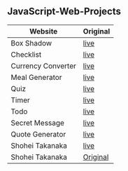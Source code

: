 ## JavaScript-Web-Projects


| Website          | Original                                | 
| --------         |----------                               |
| Box Shadow       | [live](https://angry-raman-b3b00b.netlify.com)  | 
| Checklist | [live](https://suspicious-hoover-6de470.netlify.com)  | 
| Currency Converter | [live](https://pensive-kepler-210065.netlify.com)  | 
| Meal Generator  | [live](https://eloquent-thompson-828da0.netlify.com)  | 
| Quiz | [live](hhttps://cranky-edison-bc91ed.netlify.com/)  | 
| Timer| [live](https://thirsty-babbage-7ac99a.netlify.com/)  | 
| Todo | [live](https://admiring-dijkstra-bb0b2a.netlify.com/)  | 
| Secret Message  | [live](https://zen-northcutt-8ece3e.netlify.com/)  | 
| Quote Generator | [live](https://suspicious-lumiere-8a855a.netlify.com/)  | 
| Shohei Takanaka  | [live](http://shoheitakenaka.com/)  | 
| Shohei Takanaka  | [Original](http://shoheitakenaka.com/)  | 
